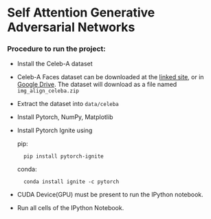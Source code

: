 # Self Attention Generative Adversarial Networks

### Procedure to run the project:
* Install the Celeb-A dataset
* Celeb-A Faces dataset can be downloaded at the [linked site](http://mmlab.ie.cuhk.edu.hk/projects/CelebA.html), or in [Google Drive](https://drive.google.com/drive/folders/0B7EVK8r0v71pTUZsaXdaSnZBZzg). The dataset will download as a file named ```img_align_celeba.zip```
* Extract the dataset into ```data/celeba```
* Install Pytorch, NumPy, Matplotlib
* Install Pytorch Ignite using

  pip:
  ```
    pip install pytorch-ignite
  ```
  conda:
  ```
    conda install ignite -c pytorch
  ```


* CUDA Device(GPU) must be present to run the IPython notebook.
* Run all cells of the IPython Notebook.
